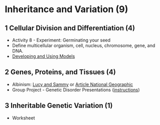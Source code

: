 # Inheritance and Variation (9)

## 1 Cellular Division and Differentiation (4)

- Activity 8 - Experiment: Germinating your seed
- Define multicellular organism, cell, nucleus, chromosome, gene, and DNA.
- [Developing and Using Models](https://nap.nationalacademies.org/read/13165/chapter/7#44)

## 2 Genes, Proteins, and Tissues (4)

- Albinism: [Lucy and Sammy](https://youtu.be/sF2C-CeD6xQ) or [Article National Geographic](https://www.nationalgeographic.com/animals/article/albino-animals)
- Group Project - Genetic Disorder Presentations ([instructions](https://docs.google.com/document/d/1e6jv69jYQgerwCt6MG7GkLgqkzowKxO0wMHpxhF0UG0/edit?usp=sharing))

## 3 Inheritable Genetic Variation (1)

- Worksheet

